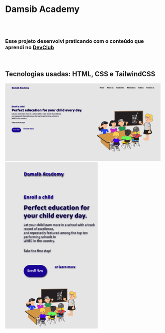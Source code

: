 <h1>Damsib Academy</h1>
<br>
<br>
<h3>Esse projeto desenvolvi praticando com o conteúdo que aprendi no <a href="https://rodolfomori/devclub">DevClub</a></h3> 
<br>
<h2>Tecnologias usadas: <b>HTML, CSS e TailwindCSS</b></h2>

<img src="https://github.com/rodrigosousa94/damsib-academy/blob/main/img/desktop%20img%20project.png?raw=true" alt="project-img" width=500px>
<img src="https://github.com/rodrigosousa94/damsib-academy/blob/main/img/mobile%20project%20img.png?raw=true" alt="project-mobile-img" width=300px>
